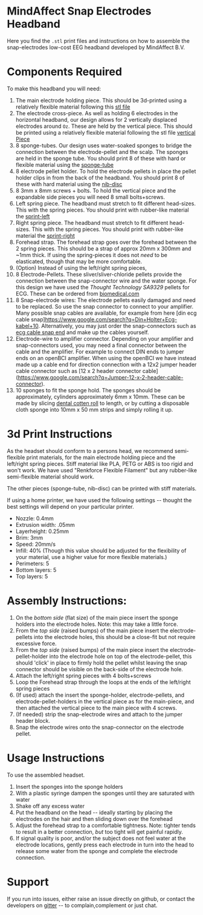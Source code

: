# MindAffect Snap Electrodes Headband

Here you find the `.stl` print files and instructions on how to assemble the snap-electrodes low-cost EEG headband developed by MindAffect B.V.

# Components Required

To make this headband you will need:

 1. The main electrode holding piece.  This should be 3d-printed using a relatively flexible material following this [stl file](main.stl)
 2. The electrode cross-piece.  As well as holding 6 electrodes in the horizontal headband, our design allows for 2 vertically displaced electrodes around `Oz`.   These are held by the vertical piece.  This should be printed using a relatively flexible material following the stl file [vertical Piece](verticalPiece.stl)
 3. 8 sponge-tubes.  Our design uses water-soaked sponges to bridge the connection between the electrode-pellet and the scalp.  The sponges are held in the sponge tube.  You should print 8 of these with hard or flexible material using the [sponge-tube](sponge-tube.stl)
 4. 8 electrode pellet holder.  To hold the electrode pellets in place the pellet holder clips in from the back of the headband.  You should print 8 of these with hard material using the [nib-disc](nib-disc.stl)
 4. 8 3mm x 8mm screws + bolts.  To hold the vertical piece and the expandable side pieces you will need 8 small bolts+screws.
 5. Left spring piece.  The headband must stretch to fit different head-sizes.  This with the spring pieces.  You should print with rubber-like material the [sprint-left](spring-left.stl)
 6. Right spring piece.  The headband must stretch to fit different head-sizes.  This with the spring pieces.  You should print with rubber-like material the [sprint-right](spring-right.stl)
 7. Forehead strap.  The forehead strap goes over the forehead between the 2 spring pieces.  This should be a strap of approx 20mm x 300mm and ~1mm thick.  If using the spring-pieces it does not *need* to be elasticated, though that may be more comfortable.
 8. (Option)  Instead of using the left/right spring pieces, 
 9. 8 Electrode-Pellets.  These sliver/sliver-chloride pellets provide the connection between the snap-connector wire and the water sponge.  For this design we have used the *Thought Technology SA9329*  pellets for ECG.  These can be ordered from [biomedical.com](https://bio-medical.com/ekgecg-pellets-for-sa9329.html)
 10. 8 Snap-electrode wires:  The electrode pellets easily damaged and need to be replaced.  So use the snap connector to connect to your amplifier.  Many possible snap cables are available, for example from here [din ecg cable snap]<https://www.google.com/search?q=Din+Holter+Ecg-kabel+10>.   Alternatively, you may just order the snap-connectors such as [ecg cable snap end](https://www.google.com/search?q=ecg+cable+snap+end) and make up the cables yourself.
 11. Electrode-wire to amplifier connector.  Depending on your amplifier and snap-connectors used, you may need a final connector between the cable and the amplifier.  For example to connect DIN ends to jumper ends on an openBCI amplifier.    When using the openBCI we have instead made up a cable end for direction connection with a 12x2 jumper header cable connector such as [12 x 2 header connector cable] (https://www.google.com/search?q=Jumper-12-x-2-header-cable-connector).
 12. 10 sponges to fit the sponge hold.  The sponges should be approximately, cylinders approximately 6mm x 10mm.  These can be made by slicing [dental cotten roll](https://www.google.com/search?q=dental+cotten+rol) to length, or by cutting a disposable cloth sponge into 10mm x 50 mm strips and simply rolling it up.

# 3d Print Instructions

As the headset should conform to a persons head, we recommend semi-flexible print materials, for the main electrode holding piece and the left/right spring pieces.  Stiff material like PLA, PETG or ABS is too rigid and won't work.  We have used "Renkforce Flexible Filament" but any rubber-like semi-flexible material should work.

The other pieces (sponge-tube, nib-disc) can be printed with stiff materials.

If using a home printer, we have used the following settings -- thought the best settings will depend on your particular printer.
  * Nozzle: 0.4mm
  * Extrusion width: .05mm
  * Layerheight: 0.25mm
  * Brim: 3mm
  * Speed: 20mm/s
  * Infill: 40% (Though this value should be adjusted for the flexibility of your material, use a higher value for more flexible materials.)
  * Perimeters: 5
  * Bottom layers: 5
  * Top layers: 5

# Assembly Instructions:

   1. On the *bottom side* (flat size) of the main piece insert the sponge holders into the electrode holes.  Note: this may take a little force.
   2. From the *top side* (raised bumps) of the main piece insert the electrode-pellets into the electrode holes, this should be a close-fit but not require excessive force.
   3. From the *top side* (raised bumps) of the main piece insert the electrode-pellet-holder into the electrode hole on top of the electrode-pellet, this should 'click' in place to firmly hold the pellet whilst leaving the snap connector should be visible on the back-side of the electrode hole.
   3. Attach the left/right spring pieces with 4 bolts+screws
   4. Loop the Forehead strap through the loops at the ends of the left/right spring pieces
   5. (If used) attach the insert the sponge-holder, electrode-pellets, and electrode-pellet-holders in the vertical piece as for the main-piece, and then attached the vertical piece to the main piece with 4 screws.
   6. (If needed) strip the snap-electrode wires and attach to the jumper header block.
   7. Snap the electrode wires onto the snap-connector on the electrode pellet.

# Usage Instructions

To use the assembled headset.
   1. Insert the sponges into the sponge holders
   2. With a plastic syringe dampen the sponges until they are saturated with water
   3. Shake off any excess water
   4. Put the headband on the head -- ideally starting by placing the electrodes on the hair and then sliding down over the forehead
   5. Adjust the forehead strap to a comfortable tightness.  Note: tighter tends to result in a better connection, *but* too tight will get painful rapidly.
   6. If signal quality is poor, and/or the subject does not feel water at the electrode locations, gently press each electrode in turn into the head to release some water from the sponge and complete the electrode connection.     


# Support

If you run into issues, either raise  an issue directly on github, or contact the developers on [gitter](https://gitter.im/mindaffect) -- to complain,complement or just chat.


